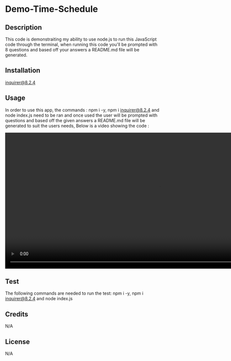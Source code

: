 # Demo-Time-Schedule

## Description

This code is demonstraiting my ability to use node.js to run this JavaScript code through the terminal, 
when running this code you'll be prompted with 8 questions and based off your answers a README.md file will be generated. 

## Installation

inquirer@8.2.4

## Usage

In order to use this app, the commands : npm i -y, npm i inquirer@8.2.4 and node index.js need to be ran and once used the user will be prompted with questions and based off the given answers a README.md file will be generated to suit the users needs, 
Below is a video showing the code :

<video width="1000" height="440" controls>
  <source src="./assets/Untitled_%20Jan%2024%2C%202023%206_00%20PM.webm" type="video/mp4">
  <source src="./assets/Untitled_%20Jan%2024%2C%202023%206_00%20PM.webm" type="video/ogg">
  Your browser does not support the video tag.
</video>


## Test

The following commands are needed to run the test: npm i -y, npm i inquirer@8.2.4 and node index.js

## Credits

N/A

## License

N/A

